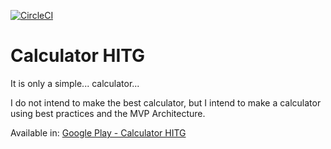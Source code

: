[![CircleCI](https://circleci.com/gh/helton-isac/CalcHITG.svg?style=shield)](https://circleci.com/gh/helton-isac/CalcHITG)

# Calculator HITG

It is only a simple... calculator...

I do not intend to make the best calculator, but I intend to make a calculator using best practices and the MVP Architecture.

Available in: [Google Play - Calculator HITG](https://play.google.com/store/apps/details?id=br.com.hitg.calculator "Calculator HITG")

